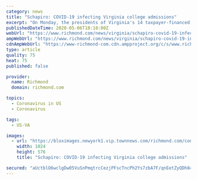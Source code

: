 ```yaml
---
category: news
title: "Schapiro: COVID-19 infecting Virginia college admissions"
excerpt: "On Monday, the presidents of Virginia's 14 taxpayer-financed colleges and universities met by conference call to brainstorm and swap intel on the continuing impact of COVID-19. The virus stunted the spring semester and will remake the academic year ahead. And the one after that. And the one after that. The conversation, like many among the ..."
publishedDateTime: 2020-05-06T18:18:00Z
webUrl: "https://www.richmond.com/news/virginia/schapiro-covid-19-infecting-virginia-college-admissions/article_0172fb93-ab9b-5b7e-b622-b5e70573bdf0.html"
ampWebUrl: "https://www.richmond.com/news/virginia/schapiro-covid-19-infecting-virginia-college-admissions/article_0172fb93-ab9b-5b7e-b622-b5e70573bdf0.amp.html"
cdnAmpWebUrl: "https://www-richmond-com.cdn.ampproject.org/c/s/www.richmond.com/news/virginia/schapiro-covid-19-infecting-virginia-college-admissions/article_0172fb93-ab9b-5b7e-b622-b5e70573bdf0.amp.html"
type: article
quality: 75
heat: 75
published: false

provider:
  name: Richmond
  domain: richmond.com

topics:
  - Coronavirus in US
  - Coronavirus

tags:
  - US-VA

images:
  - url: "https://bloximages.newyork1.vip.townnews.com/richmond.com/content/tncms/assets/v3/editorial/8/3b/83b81edb-0e68-59ec-b338-099c8c1c39e1/5c510dd56f076.image.jpg?resize=1024%2C576"
    width: 1024
    height: 576
    title: "Schapiro: COVID-19 infecting Virginia college admissions"

secured: "aUctblO6wclgDw05VuSnPmqtrcCezjPFscTncPh2Ys7zbA7F/qnEetZyQDh84adqrKp6XaBhNmGhlUCBKbKXdOX7NImkzImmEW7r/Ba0sHLiaB0hu8viCr8uynhKGiJgSGGwR0//iplybZi6nuImmqIL25ogq/2ukK2EzEEp2kuflQXrohgXLmwxnpBTk+j8nyesqZCHOBFS7sFh2rer8i9HVrJGej2DXnLXmtnvGYHKyyDRWQVNqtKiLog9Ds2ow2AqYsZ+0QhFoVARyvTRQic/ksDJDrr/7OqLvqGjrHX475+YY7YwrFU6lWqcwm0C6S/E/XpENR4Q7+X95WTzQt1yPXwCYOsQAKYZJ6NyWnqkcHOvJxp4sDY4SrRY8AfYMX9Tqvfvi5LEBsxzMaBWYE9i18ZDOR8oRxM0xSRu+kSOcAJm4mMjFMecTE1tBWDWcR0IlDpdjHCI9jw2N1JuY66/wF049bDEz1wjTyq30kg=;rBrS7nfj7SuOwQo7spGkjw=="
---
```


